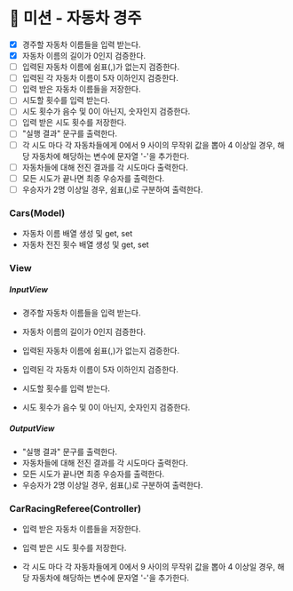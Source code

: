 # 🚖 미션 - 자동차 경주

- [x] 경주할 자동차 이름들을 입력 받는다.
- [x] 자동차 이름의 길이가 0인지 검증한다.
- [ ] 입력된 자동차 이름에 쉼표(,)가 없는지 검증한다.
- [ ] 입력된 각 자동차 이름이 5자 이하인지 검증한다.
- [ ] 입력 받은 자동차 이름들을 저장한다.
- [ ] 시도할 횟수를 입력 받는다.
- [ ] 시도 횟수가 음수 및 0이 아닌지, 숫자인지 검증한다.
- [ ] 입력 받은 시도 횟수를 저장한다.
- [ ] "실행 결과" 문구를 출력한다.
- [ ] 각 시도 마다 각 자동차들에게 0에서 9 사이의 무작위 값을 뽑아 4 이상일 경우, 해당 자동차에 해당하는 변수에 문자열 '-'을 추가한다.
- [ ] 자동차들에 대해 전진 결과를 각 시도마다 출력한다.
- [ ] 모든 시도가 끝나면 최종 우승자를 출력한다.
- [ ] 우승자가 2명 이상일 경우, 쉼표(,)로 구분하여 출력한다.

### Cars(Model)

- 자동차 이름 배열 생성 및 get, set
- 자동차 전진 횟수 배열 생성 및 get, set

### View

##### InputView

- 경주할 자동차 이름들을 입력 받는다.
- 자동차 이름의 길이가 0인지 검증한다.
- 입력된 자동차 이름에 쉼표(,)가 없는지 검증한다.
- 입력된 각 자동차 이름이 5자 이하인지 검증한다.

- 시도할 횟수를 입력 받는다.
- 시도 횟수가 음수 및 0이 아닌지, 숫자인지 검증한다.

##### OutputView

- "실행 결과" 문구를 출력한다.
- 자동차들에 대해 전진 결과를 각 시도마다 출력한다.
- 모든 시도가 끝나면 최종 우승자를 출력한다.
- 우승자가 2명 이상일 경우, 쉼표(,)로 구분하여 출력한다.

### CarRacingReferee(Controller)

- 입력 받은 자동차 이름들을 저장한다.
- 입력 받은 시도 횟수를 저장한다.

- 각 시도 마다 각 자동차들에게 0에서 9 사이의 무작위 값을 뽑아 4 이상일 경우, 해당 자동차에 해당하는 변수에 문자열 '-'을 추가한다.
